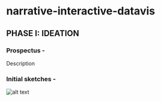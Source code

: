 # narrative-interactive-datavis

## PHASE I: IDEATION
### Prospectus - 

Description 

### Initial sketches -

![alt text](URL.png?raw=true)